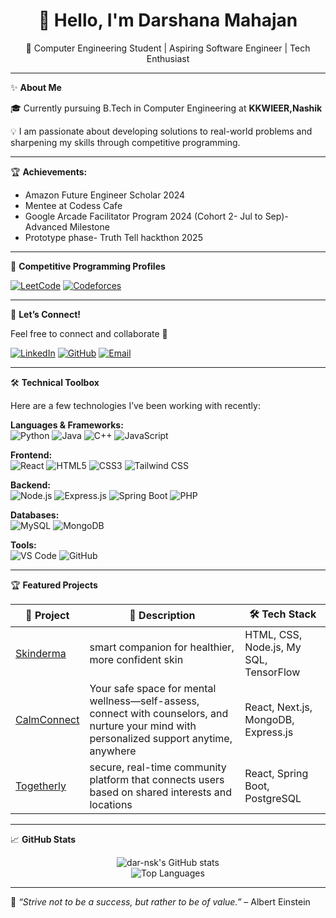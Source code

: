 <h1 align="center">👋 Hello, I'm Darshana Mahajan</h1>
<p align="center">🌟 Computer Engineering Student | Aspiring Software Engineer | Tech Enthusiast</p>

---

✨ **About Me**

🎓 Currently pursuing B.Tech in Computer Engineering at **KKWIEER,Nashik**


💡 I am passionate about developing solutions to real-world problems and sharpening my skills through competitive programming.

---

🏆 **Achievements:**  
- Amazon Future Engineer Scholar 2024
- Mentee at Codess Cafe
- Google Arcade Facilitator Program 2024 (Cohort 2- Jul to Sep)- Advanced Milestone
- Prototype phase- Truth Tell hackthon 2025

---
 🧩 **Competitive Programming Profiles**

[![LeetCode](https://img.shields.io/badge/LeetCode-FFA116?style=flat&logo=leetcode&logoColor=white)](https://leetcode.com/u/mhjndarshana/)
[![Codeforces](https://img.shields.io/badge/Codeforces-1F8ACB?style=flat&logo=codeforces&logoColor=white)](https://codeforces.com/profile/mhjndarshana)

---

🤝 **Let’s Connect!**

Feel free to connect and collaborate 🤝

[![LinkedIn](https://img.shields.io/badge/LinkedIn-Connect-blue?logo=linkedin)](https://www.linkedin.com/in/darshana-mahajan-b4a588289/)
[![GitHub](https://img.shields.io/badge/GitHub-Follow-black?logo=github)](https://github.com/dar-nsk)
[![Email](https://img.shields.io/badge/Email-Say%20Hi-red?logo=gmail)](mailto:mahajandarshana299@gmail.com)

---

🛠 **Technical Toolbox**

Here are a few technologies I’ve been working with recently:

**Languages & Frameworks:**  
![Python](https://img.shields.io/badge/Python-3776AB?style=flat&logo=python&logoColor=white)
![Java](https://img.shields.io/badge/Java-007396?style=flat&logo=java&logoColor=white)
![C++](https://img.shields.io/badge/C++-00599C?style=flat&logo=cplusplus&logoColor=white)
![JavaScript](https://img.shields.io/badge/JavaScript-F7DF1E?style=flat&logo=javascript&logoColor=black)

**Frontend:**  
![React](https://img.shields.io/badge/React-20232A?style=flat&logo=react&logoColor=61DAFB)
![HTML5](https://img.shields.io/badge/HTML5-E34F26?style=flat&logo=html5&logoColor=white)
![CSS3](https://img.shields.io/badge/CSS3-1572B6?style=flat&logo=css3&logoColor=white)
![Tailwind CSS](https://img.shields.io/badge/Tailwind_CSS-38B2AC?style=flat&logo=tailwind-css&logoColor=white)

**Backend:**  
![Node.js](https://img.shields.io/badge/Node.js-339933?style=flat&logo=node.js&logoColor=white)
![Express.js](https://img.shields.io/badge/Express.js-000000?style=flat&logo=express&logoColor=white)
![Spring Boot](https://img.shields.io/badge/Spring%20Boot-6DB33F?style=flat&logo=spring-boot&logoColor=white)
![PHP](https://img.shields.io/badge/PHP-777BB4?style=flat&logo=php&logoColor=white)

**Databases:**  
![MySQL](https://img.shields.io/badge/MySQL-4479A1?style=flat&logo=mysql&logoColor=white)
![MongoDB](https://img.shields.io/badge/MongoDB-47A248?style=flat&logo=mongodb&logoColor=white)

**Tools:**  
![VS Code](https://img.shields.io/badge/VS%20Code-007ACC?style=flat&logo=visual-studio-code&logoColor=white)
![GitHub](https://img.shields.io/badge/GitHub-181717?style=flat&logo=github&logoColor=white)


---

🏆 **Featured Projects**

| 🌟 Project | 📝 Description | 🛠 Tech Stack |
|------------|----------------|--------------|
| [Skinderma](https://github.com/dar-nsk/Skinderma) | smart companion for healthier, more confident skin | HTML, CSS, Node.js, My SQL, TensorFlow |
| [CalmConnect](https://github.com/dar-nsk/CalmConnect) | Your safe space for mental wellness—self-assess, connect with counselors, and nurture your mind with personalized support anytime, anywhere | React, Next.js, MongoDB, Express.js |
| [Togetherly](https://github.com/dar-nsk/Togetherly) | secure, real-time community platform that connects users based on shared interests and locations | React, Spring Boot, PostgreSQL |

---

📈 **GitHub Stats**

<p align="center">
  <img src="https://github-readme-stats.vercel.app/api?username=dar-nsk&show_icons=true&theme=default" alt="dar-nsk's GitHub stats" />
  <br>
  <img src="https://github-readme-stats.vercel.app/api/top-langs/?username=dar-nsk&layout=compact" alt="Top Languages" />
</p>

---

🌟 *“Strive not to be a success, but rather to be of value.”* – Albert Einstein

